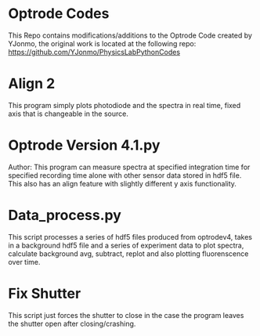 # Optrode Codes

This Repo contains modifications/additions to the Optrode Code created by YJonmo, the original work is located at the following repo: https://github.com/YJonmo/PhysicsLabPythonCodes

# Align 2
This program simply plots photodiode and the spectra in real time, fixed axis that is changeable in the source.

# Optrode Version 4.1.py
Author: 
This program can measure spectra at specified integration time for specified recording time alone with other sensor data stored in hdf5 file. This also has an align feature with slightly different y axis functionality.

# Data_process.py
This script processes a series of hdf5 files produced from optrodev4, takes in a background hdf5 file and a series of experiment data to plot spectra, calculate background avg, subtract, replot and also plotting fluorenscence over time.

# Fix Shutter
This script just forces the shutter to close in the case the program leaves the shutter open after closing/crashing.

